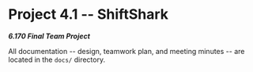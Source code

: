 Project 4.1 -- ShiftShark
===
***6.170 Final Team Project***

All documentation -- design, teamwork plan, and meeting minutes -- are located in the `docs/` directory.
